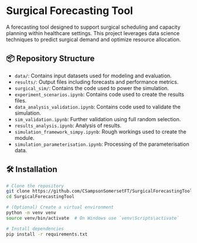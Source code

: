 # Surgical Forecasting Tool

A forecasting tool designed to support surgical scheduling and capacity planning within healthcare settings. This project leverages data science techniques to predict surgical demand and optimize resource allocation.

## 📦 Repository Structure
- `data/`: Contains input datasets used for modeling and evaluation.
- `results/`: Output files including forecasts and performance metrics.
- `surgical_sim/`: Contains the code used to power the simulation.
- `experiment_scenarios.ipynb`: Contains code used to create the results files.
- `data_analysis_validation.ipynb`: Contains code used to validate the simulation.
- `sim_validation.ipynb`: Further validation using full random selection.
- `results_analysis.ipynb`: Analysis of results.
- `simulation_framework_simpy.ipynb`: Rough workings used to create the module.
- `simulation_parameterisation.ipynb`: Processing of the parameterisation data.


## 🛠️ Installation

```bash
# Clone the repository
git clone https://github.com/CSampsonSomersetFT/SurgicalForecastingTool.git
cd SurgicalForecastingTool

# (Optional) Create a virtual environment
python -m venv venv
source venv/bin/activate  # On Windows use `venv\Scripts\activate`

# Install dependencies
pip install -r requirements.txt
